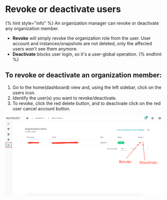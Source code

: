 # Revoke or deactivate users

{% hint style="info" %}
An organization manager can revoke or deactivate any organization member.

* **Revoke** will simply revoke the organization role from the user. User account and instances/snapshots are not deleted, only the affected users won't see them anymore.
* **Deactivate** blocks user login, so it's a user-global operation.
{% endhint %}

## To revoke or deactivate an organization member:

1. Go to the home\(dashboard\) view and, using the left sidebar, click on the users icon.
2. Identify the user\(s\) you want to revoke/deactivate.
3. To revoke, click the red delete button, and to deactivate click on the red user cancel account button.

![](../../.gitbook/assets/screen-shot-2020-03-19-at-11.16.34-am.png)







